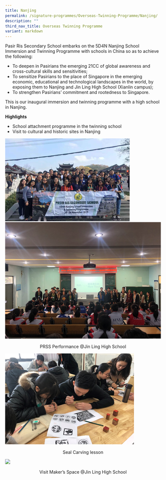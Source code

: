 ```yaml
---
title: Nanjing
permalink: /signature-programmes/Overseas-Twinning-Programme/Nanjing/
description: ""
third_nav_title: Overseas Twinning Programme
variant: markdown
---
```

Pasir Ris Secondary School embarks on the 5D4N Nanjing School Immersion and Twinning Programme with schools in China so as to achieve the following:

  

*   To deepen in Pasirians the emerging 21CC of global awareness and cross-cultural skills and sensitivities;
*   To sensitize Pasirians to the place of Singapore in the emerging economic, educational and technological landscapes in the world, by exposing them to Nanjing and Jin Ling High School (Xianlin campus);
*   To strengthen Pasirians’ commitment and rootedness to Singapore.

This is our inaugural immersion and twinning programme with a high school in Nanjing.

  

**Highlights**

*   School attachment programme in the twinning school
*   Visit to cultural and historic sites in Nanjing

![](/images/Group%202.png)<br>
![](/images/PRSS%20Performance%20@JL.png)
<center>PRSS Performance @Jin Ling High School</center>

![](/images/Seal%20Carving%20lesson.png)
<center>Seal Carving lesson</center>

![](/images/Visit%20Maker’s%20Space%20@JL.png)
<center>Visit Maker’s Space @Jin Ling High School</center>